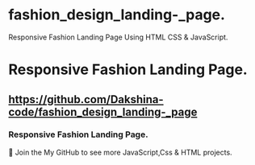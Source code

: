 # fashion_design_landing-_page.
Responsive Fashion Landing Page Using HTML CSS &amp; JavaScript.

# Responsive Fashion Landing Page.
## https://github.com/Dakshina-code/fashion_design_landing-_page
### Responsive Fashion Landing Page.

💙 Join the My GitHub to see more JavaScript,Css & HTML projects.
